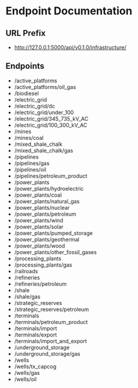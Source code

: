 # Endpoint Documentation

## URL Prefix
* http://127.0.0.1:5000/api/v0.1.0/infrastructure/

## Endpoints
* /active_platforms
* /active_platforms/oil_gas
* /biodiesel
* /electric_grid
* /electric_grid/dc
* /electric_grid/under_100
* /electric_grid/345_735_kV_AC
* /electric_grid/100_300_kV_AC
* /mines
* /mines/coal
* /mixed_shale_chalk
* /mixed_shale_chalk/gas
* /pipelines
* /pipelines/gas
* /pipelines/oil
* /pipelines/petroleum_product
* /power_plants
* /power_plants/hydroelectric
* /power_plants/coal
* /power_plants/natural_gas
* /power_plants/nuclear
* /power_plants/petroleum
* /power_plants/wind
* /power_plants/solar
* /power_plants/pumped_storage
* /power_plants/geothermal
* /power_plants/wood
* /power_plants/other_fossil_gases
* /processing_plants
* /processing_plants/gas
* /railroads
* /refineries
* /refineries/petroleum
* /shale
* /shale/gas
* /strategic_reserves
* /strategic_reserves/petroleum
* /terminals
* /terminals/petroleum_product
* /terminals/import
* /terminals/export
* /terminals/import_and_export
* /underground_storage
* /underground_storage/gas
* /wells
* /wells/tx_capcog
* /wells/gas
* /wells/oil